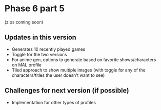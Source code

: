 # Phase 6 part 5
(zips coming soon)

## **Updates in this version**
- Generates 10 recently played games
- Toggle for the two versions
- For anime gen, options to generate based on favorite shows/characters on MAL profile
- Tiled approach to show multiple images (with toggle for any of the characters/titles the user doesn't want to see)

## **Challenges for next version (if possible)**
- Implementation for other types of profiles